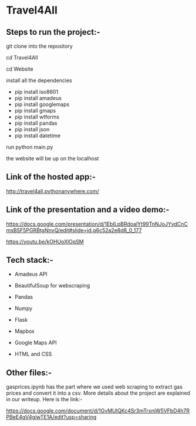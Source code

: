# Travel4All
## Steps to run the project:-
git clone into the repository 

cd Travel4All

cd Website

install all the dependencies

  * pip install iso8601
  * pip install amadeus
  * pip install googlemaps
  * pip install gmaps
  * pip install wtforms
  * pip install pandas
  * pip install json
  * pip install datetime
  
run python main.py

the website will be up on the localhost

## Link of the hosted app:-

http://travel4all.pythonanywhere.com/

## Link of the presentation and a video demo:-

https://docs.google.com/presentation/d/1EbILpBRdoalYt99TnNJoJYydCnCmsBSF5PGRBtgNnvQ/edit#slide=id.g6c52a2e8d8_0_177

https://youtu.be/kOHUoXlOqSM

## Tech stack:-

* Amadeus API

* BeautifulSoup for webscraping

* Pandas

* Numpy

* Flask

* Mapbox

* Google Maps API

* HTML and CSS


## Other files:-

gasprices.ipynb has the part where we used web scraping to extract gas prices and convert it into a csv. More details about the project are explained in our writeup. Here is the link:-

https://docs.google.com/document/d/1GvMUIQKc4Sr3mTrxnjW5VFbD4h7RPBeE4gV4giwTE1A/edit?usp=sharing






